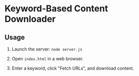 # Keyword-Based Content Downloader

## Usage

1. Launch the server: ```node server.js```

2. Open `index.html` in a web browser.

3. Enter a keyword, click "Fetch URLs", and download content.
